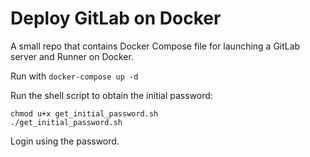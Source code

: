 # Deploy GitLab on Docker
A small repo that contains Docker Compose file for launching a GitLab server and Runner on Docker.

Run with ```docker-compose up -d```

Run the shell script to obtain the initial password:
```
chmod u+x get_initial_password.sh
./get_initial_password.sh
```

Login using the password.
